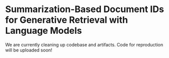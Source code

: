 # Summarization-Based Document IDs for Generative Retrieval with Language Models

We are currently cleaning up codebase and artifacts. Code for reproduction will be uploaded soon! 
